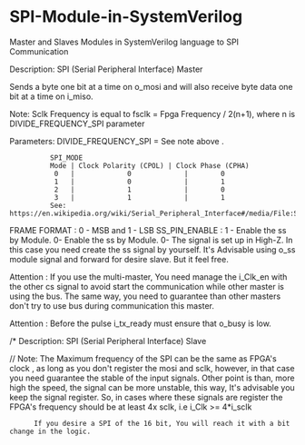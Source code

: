 # SPI-Module-in-SystemVerilog
Master and Slaves Modules in SystemVerilog language to SPI Communication 

Description: SPI (Serial Peripheral Interface) Master
              
Sends a byte one bit at a time on o_mosi and will also receive byte data one bit at a time on i_miso.               

Note: Sclk Frequency is equal to fsclk = Fpga Frequency / 2(n+1), where n is DIVIDE_FREQUENCY_SPI parameter      
              
 Parameters:  DIVIDE_FREQUENCY_SPI = See note above .
 
              SPI_MODE
              Mode | Clock Polarity (CPOL) | Clock Phase (CPHA)
               0   |             0             |        0
               1   |             0             |        1
               2   |             1             |        0
               3   |             1             |        1
              See: https://en.wikipedia.org/wiki/Serial_Peripheral_Interface#/media/File:SPI_timing_diagram2.svg
						
FRAME FORMAT : 0 - MSB and 1 - LSB 
SS_PIN_ENABLE : 1 - Enable the ss by Module. 0- Enable the ss by Module. 
                0- The signal is set up in High-Z. 
In this case you need create the ss signal by yourself. 
It's Advisable using  o_ss module signal and forward for desire slave. But it feel free.

Attention : If you use the multi-master, You need manage the i_Clk_en with the other cs signal to avoid start 
the communication while other master is using the bus. 
The same way, you need to guarantee than other masters don't try to use bus during communication this master. 

Attention : Before the pulse i_tx_ready must ensure that o_busy is low.

/* Description: SPI (Serial Peripheral Interface) Slave

// Note:  The Maximum frequency of the SPI can be the same as FPGA's clock , as long as you don't register the mosi and sclk, 
however, in that case you need guarantee the stable of the input signals. Other point is than, more high the speed, the signal can be more unstable, this way, It's advisable you keep the signal register. 
So, in cases where these signals are register the FPGA's frequency should be at least 4x sclk, i.e i_Clk >= 4*i_sclk

          If you desire a SPI of the 16 bit, You will reach it with a bit change in the logic.    

